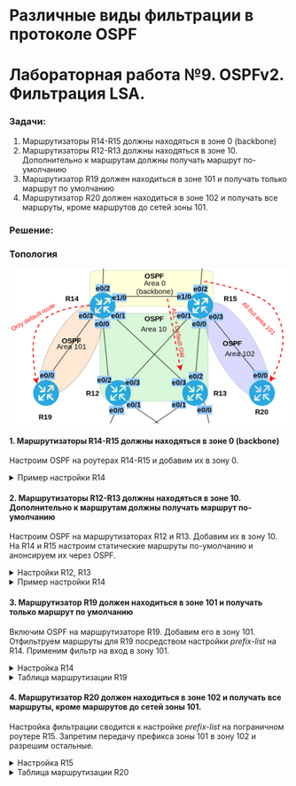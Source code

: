 # Различные виды фильтрации в протоколе OSPF
# Лабораторная работа №9. OSPFv2. Фильтрация LSA.

### Задачи:

1. Маршрутизаторы R14-R15 должны находяться в зоне 0 (backbone)
2. Маршрутизаторы R12-R13 должны находяться в зоне 10. Дополнительно к маршрутам должны получать маршрут по-умолчанию
3. Маршрутизатор R19 должен находиться в зоне 101 и получать только маршрут по умолчанию
4. Маршрутизатор R20 должен находиться в зоне 102 и получать все маршруты, кроме маршрутов до сетей зоны 101.

### Решение:

### Топология

![network.png](network.png)

#### 1. Маршрутизаторы R14-R15 должны находяться в зоне 0 (backbone)

Настроим OSPF на роутерах R14-R15 и добавим их в зону 0.

<details>
 <summary>Пример настройки R14</summary>

``` bash
conf t
router ospf 1
 network 10.1.12.0 0.0.0.255 area 0
exit

```
</details>

#### 2. Маршрутизаторы R12-R13 должны находяться в зоне 10. Дополнительно к маршрутам должны получать маршрут по-умолчанию

Настроим OSPF на маршрутизаторах R12 и R13. Добавим их в зону 10.
На R14 и R15 настроим статические маршруты по-умолчанию и анонсируем их через OSPF.

<details>
 <summary>Настройки R12, R13</summary>

``` bash
##################
## Настройка R12 #
##################

conf t
router ospf 1
 network 10.0.2.0 0.0.0.255 area 10
 network 10.0.3.0 0.0.0.255 area 10
 network 10.1.2.0 0.0.1.255 area 10
 network 10.1.6.0 0.0.1.255 area 10
 passive-interface default
 no passive-interface e0/2
 no passive-interface e0/3
 
exit


##################
## Настройка R13 #
##################

conf t
router ospf 1
 network 10.0.2.0 0.0.0.255 area 10
 network 10.0.3.0 0.0.0.255 area 10
 network 10.1.8.0 0.0.1.255 area 10
 network 10.1.4.0 0.0.1.255 area 10
 
 passive-interface default
 no passive-interface e0/2
 no passive-interface e0/3
exit

```
</details>

<details>
 <summary>Пример настройки R14</summary>

``` bash

conf t
 ip route 0.0.0.0 0.0.0.0 7.7.7.22 1 name "to R22 (ISP Kitorn)"
 ipv6 route ::/0 2001:FFCC:1000:1422::22 1 name "to R22 (ISP Kitorn)"
router ospf 1
 default-information originate
exit

```
</details>

#### 3. Маршрутизатор R19 должен находиться в зоне 101 и получать только маршрут по умолчанию

Включим OSPF на маршрутизаторе R19. Добавим его в зону 101.
Отфильтруем маршруты для R19 посредством настройки _prefix-list_ на R14. Применим фильтр на вход в зону 101.

<details>
 <summary>Настройка R14</summary>

``` bash
conf t
 ip prefix-list TO_R19_101 deny 10.0.0.0/8
 router ospf 1
 area 101 filter-list prefix TO_R19_101 in
exit
```
</details>

<details>
 <summary>Таблица маршрутизации R19</summary>


#### До
``` bash
R19#sh ip route ospf

Gateway of last resort is 10.1.0.14 to network 0.0.0.0

O*E2  0.0.0.0/0 [110/1] via 10.1.0.14, 00:40:00, Ethernet0/0
      10.0.0.0/8 is variably subnetted, 10 subnets, 3 masks
O IA     10.0.2.0/24 [110/30] via 10.1.0.14, 00:00:02, Ethernet0/0
O IA     10.0.3.0/24 [110/30] via 10.1.0.14, 00:00:02, Ethernet0/0
O IA     10.1.2.0/23 [110/20] via 10.1.0.14, 00:00:02, Ethernet0/0
O IA     10.1.4.0/23 [110/20] via 10.1.0.14, 00:00:02, Ethernet0/0
O IA     10.1.6.0/23 [110/30] via 10.1.0.14, 00:00:02, Ethernet0/0
O IA     10.1.8.0/23 [110/30] via 10.1.0.14, 00:00:02, Ethernet0/0
O IA     10.1.10.0/23 [110/30] via 10.1.0.14, 00:00:02, Ethernet0/0
O IA     10.1.12.0/24 [110/20] via 10.1.0.14, 00:00:02, Ethernet0/0
```

#### После
``` bash
R19#sh ip route ospf

Gateway of last resort is 10.1.0.14 to network 0.0.0.0

O*E2  0.0.0.0/0 [110/1] via 10.1.0.14, 00:32:41, Ethernet0/0
R19#

``` 
</details>

#### 4. Маршрутизатор R20 должен находиться в зоне 102 и получать все маршруты, кроме маршрутов до сетей зоны 101.

Настройка фильтрации сводится к настройке _prefix-list_ на пограничном роутере R15. Запретим передачу префикса зоны 101 в зону 102 и разрешим остальные.

<details>
 <summary>Настройка R15</summary>

``` bash
conf t
ip prefix-list TO_R20_102 deny 10.1.0.0/23
ip prefix-list TO_R20_102 permit 0.0.0.0/0 le 32

router ospf 1
 area 102 filter-list prefix TO_R20_102 in


```
</details>

<details>
 <summary>Таблица маршрутизации R20</summary>

#### До
``` bash
R20#sh ip route ospf

Gateway of last resort is 10.1.10.15 to network 0.0.0.0

O*E2  0.0.0.0/0 [110/1] via 10.1.10.15, 03:10:02, Ethernet0/0
      10.0.0.0/8 is variably subnetted, 10 subnets, 3 masks
O IA     10.0.2.0/24 [110/30] via 10.1.10.15, 03:10:02, Ethernet0/0
O IA     10.0.3.0/24 [110/30] via 10.1.10.15, 03:10:02, Ethernet0/0
O IA     10.1.0.0/23 [110/30] via 10.1.10.15, 02:34:34, Ethernet0/0
O IA     10.1.2.0/23 [110/30] via 10.1.10.15, 03:10:02, Ethernet0/0
O IA     10.1.4.0/23 [110/30] via 10.1.10.15, 03:10:02, Ethernet0/0
O IA     10.1.6.0/23 [110/20] via 10.1.10.15, 03:10:02, Ethernet0/0
O IA     10.1.8.0/23 [110/20] via 10.1.10.15, 03:10:02, Ethernet0/0
O IA     10.1.12.0/24 [110/20] via 10.1.10.15, 03:10:02, Ethernet0/0

```

#### После

``` bash
R20#sh ip route ospf

Gateway of last resort is 10.1.10.15 to network 0.0.0.0

O*E2  0.0.0.0/0 [110/1] via 10.1.10.15, 03:34:10, Ethernet0/0
      10.0.0.0/8 is variably subnetted, 9 subnets, 3 masks
O IA     10.0.2.0/24 [110/30] via 10.1.10.15, 00:01:02, Ethernet0/0
O IA     10.0.3.0/24 [110/30] via 10.1.10.15, 00:01:02, Ethernet0/0
O IA     10.1.2.0/23 [110/30] via 10.1.10.15, 00:01:02, Ethernet0/0
O IA     10.1.4.0/23 [110/30] via 10.1.10.15, 00:01:02, Ethernet0/0
O IA     10.1.6.0/23 [110/20] via 10.1.10.15, 00:01:02, Ethernet0/0
O IA     10.1.8.0/23 [110/20] via 10.1.10.15, 00:01:02, Ethernet0/0
O IA     10.1.12.0/24 [110/20] via 10.1.10.15, 00:01:02, Ethernet0/0
```

</details>
